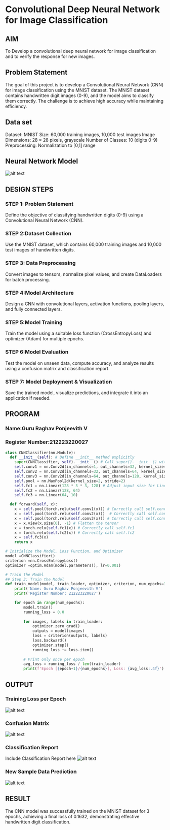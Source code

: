 # Convolutional Deep Neural Network for Image Classification

## AIM

To Develop a convolutional deep neural network for image classification and to verify the response for new images.

## Problem Statement 
The goal of this project is to develop a Convolutional Neural Network (CNN) for image classification using the MNIST dataset. The MNIST dataset contains handwritten digit images (0-9), and the model aims to classify them correctly. The challenge is to achieve high accuracy while maintaining efficiency.
## Data set
Dataset: MNIST
Size: 60,000 training images, 10,000 test images
Image Dimensions: 28 × 28 pixels, grayscale
Number of Classes: 10 (digits 0-9)
Preprocessing: Normalization to [0,1] range

## Neural Network Model

![alt text]({CC9F6300-C2C8-4023-99CD-47398F3A7714}.png)

## DESIGN STEPS

### STEP 1: Problem Statement
Define the objective of classifying handwritten digits (0-9) using a Convolutional Neural Network (CNN).

### STEP 2:Dataset Collection
Use the MNIST dataset, which contains 60,000 training images and 10,000 test images of handwritten digits.
### STEP 3: Data Preprocessing
Convert images to tensors, normalize pixel values, and create DataLoaders for batch processing.
### STEP 4:Model Architecture
Design a CNN with convolutional layers, activation functions, pooling layers, and fully connected layers.
### STEP 5:Model Training
Train the model using a suitable loss function (CrossEntropyLoss) and optimizer (Adam) for multiple epochs.
### STEP 6:Model Evaluation
Test the model on unseen data, compute accuracy, and analyze results using a confusion matrix and classification report.
### STEP 7: Model Deployment & Visualization
Save the trained model, visualize predictions, and integrate it into an application if needed.


## PROGRAM

### Name:Guru Raghav Ponjeevith V
### Register Number:212223220027
```python
class CNNClassifier(nn.Module):
  def __init__(self): # Define __init__ method explicitly
    super(CNNClassifier, self).__init__() # Call super().__init__() within __init__
    self.conv1 = nn.Conv2d(in_channels=1, out_channels=32, kernel_size=3, padding=1) # Correct argument names
    self.conv2 = nn.Conv2d(in_channels=32, out_channels=64, kernel_size=3, padding=1)  # Correct argument names
    self.conv3 = nn.Conv2d(in_channels=64, out_channels=128, kernel_size=3, padding=1) # Correct argument names
    self.pool = nn.MaxPool2d(kernel_size=2, stride=2)
    self.fc1 = nn.Linear(128 * 3 * 3, 128) # Adjust input size for Linear layer (Calculation needs update if image size changed)
    self.fc2 = nn.Linear(128, 64)
    self.fc3 = nn.Linear(64, 10)

  def forward(self, x):
    x = self.pool(torch.relu(self.conv1(x))) # Correctly call self.conv1
    x = self.pool(torch.relu(self.conv2(x)))  # Correctly call self.conv2
    x = self.pool(torch.relu(self.conv3(x))) # Correctly call self.conv3
    x = x.view(x.size(0), -1) # Flatten the tensor
    x = torch.relu(self.fc1(x)) # Correctly call self.fc1
    x = torch.relu(self.fc2(x)) # Correctly call self.fc2
    x = self.fc3(x)
    return x
```

```python
# Initialize the Model, Loss Function, and Optimizer
model =CNNClassifier()
criterion =nn.CrossEntropyLoss()
optimizer =optim.Adam(model.parameters(), lr=0.001)

```

```python
# Train the Model
## Step 3: Train the Model
def train_model(model, train_loader, optimizer, criterion, num_epochs=3):
    print('Name: Guru Raghav Ponjeevith V')
    print('Register Number: 212223220027')

    for epoch in range(num_epochs):
        model.train()
        running_loss = 0.0
        
        for images, labels in train_loader:
            optimizer.zero_grad()
            outputs = model(images)
            loss = criterion(outputs, labels)
            loss.backward()
            optimizer.step()
            running_loss += loss.item()
        
        # Print only once per epoch
        avg_loss = running_loss / len(train_loader)
        print(f'Epoch [{epoch+1}/{num_epochs}], Loss: {avg_loss:.4f}')


```

## OUTPUT
### Training Loss per Epoch

![alt text]({EB0E1DA1-6D59-48AC-BAAD-905DBE872454}.png)

### Confusion Matrix

![alt text]({586774F1-EBC8-4A81-BCB4-B213897BA090}.png)

### Classification Report

Include Classification Report here
![alt text]({439EBF39-3F35-4C7D-B4A0-537BFBD2B6E1}.png)

### New Sample Data Prediction

![alt text]({34C18499-2A90-4615-ABC4-3E8900848B41}.png)

## RESULT
The CNN model was successfully trained on the MNIST dataset for 3 epochs, achieving a final loss of 0.1632, demonstrating effective handwritten digit classification.

